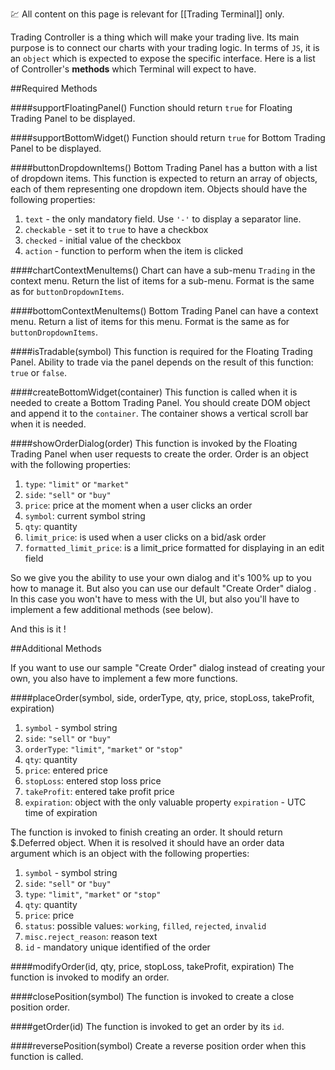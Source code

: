 :chart: All content on this page is relevant for [[Trading Terminal]] only.

Trading Controller is a thing which will make your trading live. Its main purpose is to connect our charts with your trading logic. In terms of `JS`, it is an `object` which is expected to expose the specific interface. Here is a list of Controller's **methods** which Terminal will expect to have.

##Required Methods 

####supportFloatingPanel()
Function should return `true` for Floating Trading Panel to be displayed.

####supportBottomWidget()
Function should return `true` for Bottom Trading Panel to be displayed.

####buttonDropdownItems()
Bottom Trading Panel has a button with a list of dropdown items. This function is expected to return an array of objects, each of them representing one dropdown item. Objects should have the following properties:
1. `text` - the only mandatory field. Use `'-'` to display a separator line.
2. `checkable` - set it to `true` to have a checkbox
3. `checked` - initial value of the checkbox
4. `action` - function to perform when the item is clicked

####chartContextMenuItems()
Chart can have a sub-menu `Trading` in the context menu. Return the list of items for a sub-menu. Format is the same as for `buttonDropdownItems`.

####bottomContextMenuItems()
Bottom Trading Panel can have a context menu. Return a list of items for this menu. Format is the same as for `buttonDropdownItems`.

####isTradable(symbol)
This function is required for the Floating Trading Panel. Ability to trade via the panel depends on the result of this function: `true` or `false`.

####createBottomWidget(container)
This function is called when it is needed to create a Bottom Trading Panel. You should create DOM object and append it to the `container`. The container shows a vertical scroll bar when it is needed.

####showOrderDialog(order)
This function is invoked by the Floating Trading Panel when user requests to create the order. Order is an object with the following properties:
1. `type`: `"limit"` or `"market"`
2. `side`: `"sell"` or `"buy"`
3. `price`: price at the moment when a user clicks an order
4. `symbol`: current symbol string
5. `qty`: quantity
6. `limit_price`: is used when a user clicks on a bid/ask order
7. `formatted_limit_price`: is a limit_price formatted for displaying in an edit field

So we give you the ability to use your own dialog and it's 100% up to you how to manage it. But also you can use our default "Create Order" dialog . In this case you won't have to mess with the UI, but also you'll have to implement a few additional methods (see below).

And this is it !

##Additional Methods 

If you want to use our sample "Create Order" dialog instead of creating your own, you also have to implement a few more functions.

####placeOrder(symbol, side, orderType, qty, price, stopLoss, takeProfit, expiration)
1. `symbol` - symbol string
2. `side`: `"sell"` or `"buy"`
3. `orderType`: `"limit"`, `"market"` or `"stop"`
4. `qty`: quantity
5. `price`: entered price
6. `stopLoss`: entered stop loss price
7. `takeProfit`: entered take profit price
8. `expiration`: object with the only valuable property `expiration` - UTC time of expiration

The function is invoked to finish creating an order. It should return $.Deferred object. When it is resolved it should have an order data argument which is an object with the following properties:
1. `symbol` - symbol string
2. `side`: `"sell"` or `"buy"`
3. `type`: `"limit"`, `"market"` or `"stop"`
4. `qty`: quantity
5. `price`: price
6. `status`: possible values: `working`, `filled`, `rejected`, `invalid`
7. `misc.reject_reason`: reason text
8. `id` - mandatory unique identified of the order

####modifyOrder(id, qty, price, stopLoss, takeProfit, expiration)
The function is invoked to modify an order.

####closePosition(symbol)
The function is invoked to create a close position order.

####getOrder(id)
The function is invoked to get an order by its `id`.

####reversePosition(symbol)
Create a reverse position order when this function is called.
